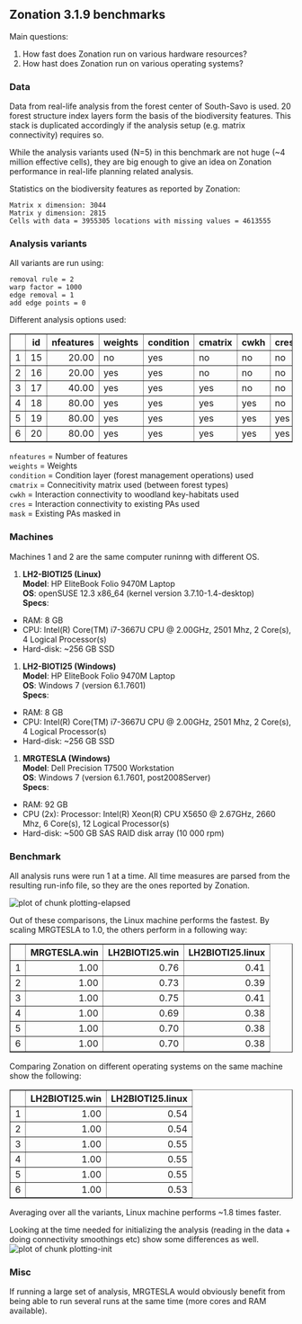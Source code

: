 

## Zonation 3.1.9 benchmarks

Main questions:

1. How fast does Zonation run on various hardware resources?
1. How hast does Zonation run on various operating systems?

### Data

Data from real-life analysis from the forest center of South-Savo is used. 20 
forest structure index layers form the basis of the biodiversity features. This
stack is duplicated accordingly if the analysis setup (e.g. matrix connectivity)
requires so.

While the analysis variants used (N=5) in this benchmark are not huge 
(~4 million effective cells), they are big enough to give an idea on Zonation 
performance in real-life planning related analysis.

Statistics on the biodiversity features as reported by Zonation:

    Matrix x dimension: 3044  
    Matrix y dimension: 2815  
    Cells with data = 3955305 locations with missing values = 4613555  

### Analysis variants

All variants are run using:

    removal rule = 2  
    warp factor = 1000  
    edge removal = 1  
    add edge points = 0   

Different analysis options used:

<!-- html table generated in R 3.0.0 by xtable 1.7-1 package -->
<!-- Fri May 10 13:13:38 2013 -->
<TABLE border=1>
<TR> <TH>  </TH> <TH> id </TH> <TH> nfeatures </TH> <TH> weights </TH> <TH> condition </TH> <TH> cmatrix </TH> <TH> cwkh </TH> <TH> cres </TH> <TH> mask </TH>  </TR>
  <TR> <TD align="right"> 1 </TD> <TD align="right">  15 </TD> <TD align="right"> 20.00 </TD> <TD> no </TD> <TD> yes </TD> <TD> no </TD> <TD> no </TD> <TD> no </TD> <TD> no </TD> </TR>
  <TR> <TD align="right"> 2 </TD> <TD align="right">  16 </TD> <TD align="right"> 20.00 </TD> <TD> yes </TD> <TD> yes </TD> <TD> no </TD> <TD> no </TD> <TD> no </TD> <TD> no </TD> </TR>
  <TR> <TD align="right"> 3 </TD> <TD align="right">  17 </TD> <TD align="right"> 40.00 </TD> <TD> yes </TD> <TD> yes </TD> <TD> yes </TD> <TD> no </TD> <TD> no </TD> <TD> no </TD> </TR>
  <TR> <TD align="right"> 4 </TD> <TD align="right">  18 </TD> <TD align="right"> 80.00 </TD> <TD> yes </TD> <TD> yes </TD> <TD> yes </TD> <TD> yes </TD> <TD> no </TD> <TD> no </TD> </TR>
  <TR> <TD align="right"> 5 </TD> <TD align="right">  19 </TD> <TD align="right"> 80.00 </TD> <TD> yes </TD> <TD> yes </TD> <TD> yes </TD> <TD> yes </TD> <TD> yes </TD> <TD> no </TD> </TR>
  <TR> <TD align="right"> 6 </TD> <TD align="right">  20 </TD> <TD align="right"> 80.00 </TD> <TD> yes </TD> <TD> yes </TD> <TD> yes </TD> <TD> yes </TD> <TD> yes </TD> <TD> yes </TD> </TR>
   </TABLE>


`nfeatures` = Number of features  
`weights` = Weights  
`condition` = Condition layer (forest management operations) used  
`cmatrix` = Connecitivity matrix used (between forest types)  
`cwkh` = Interaction connectivity to woodland key-habitats used  
`cres` = Interaction connectivity to existing PAs used  
`mask` = Existing PAs masked in  

### Machines

Machines 1 and 2 are the same computer runinng with different OS.

1. **LH2-BIOTI25 (Linux)**  
**Model**: HP EliteBook Folio 9470M Laptop  
**OS**: openSUSE 12.3 x86_64 (kernel version 3.7.10-1.4-desktop)  
**Specs**:
  * RAM: 8 GB
  * CPU: Intel(R) Core(TM) i7-3667U CPU @ 2.00GHz, 2501 Mhz, 2 Core(s), 4 Logical Processor(s)
  * Hard-disk: ~256 GB SSD
  
1. **LH2-BIOTI25 (Windows)**  
**Model**: HP EliteBook Folio 9470M Laptop  
**OS**:  Windows 7 (version 6.1.7601)  
**Specs**:
  * RAM: 8 GB
  * CPU: Intel(R) Core(TM) i7-3667U CPU @ 2.00GHz, 2501 Mhz, 2 Core(s), 4 Logical Processor(s)  
  * Hard-disk: ~256 GB SSD  
  
1. **MRGTESLA (Windows)**  
**Model**: Dell Precision T7500 Workstation  
**OS**:  Windows 7 (version 6.1.7601, post2008Server)  
**Specs**:
  * RAM: 92 GB
  * CPU (2x): Processor: Intel(R) Xeon(R) CPU X5650  @ 2.67GHz, 2660 Mhz, 6 Core(s), 12 Logical Processor(s)
  * Hard-disk: ~500 GB SAS RAID disk array (10 000 rpm)

### Benchmark

All analysis runs were run 1 at a time. All time measures are parsed from the
resulting run-info file, so they are the ones reported by Zonation.





![plot of chunk plotting-elapsed](figure/plotting-elapsed.png) 

Out of these comparisons, the Linux machine performs the fastest. By scaling 
MRGTESLA to 1.0, the others perform in a following way:
<!-- html table generated in R 3.0.0 by xtable 1.7-1 package -->
<!-- Fri May 10 13:13:38 2013 -->
<TABLE border=1>
<TR> <TH>  </TH> <TH> MRGTESLA.win </TH> <TH> LH2BIOTI25.win </TH> <TH> LH2BIOTI25.linux </TH>  </TR>
  <TR> <TD align="right"> 1 </TD> <TD align="right"> 1.00 </TD> <TD align="right"> 0.76 </TD> <TD align="right"> 0.41 </TD> </TR>
  <TR> <TD align="right"> 2 </TD> <TD align="right"> 1.00 </TD> <TD align="right"> 0.73 </TD> <TD align="right"> 0.39 </TD> </TR>
  <TR> <TD align="right"> 3 </TD> <TD align="right"> 1.00 </TD> <TD align="right"> 0.75 </TD> <TD align="right"> 0.41 </TD> </TR>
  <TR> <TD align="right"> 4 </TD> <TD align="right"> 1.00 </TD> <TD align="right"> 0.69 </TD> <TD align="right"> 0.38 </TD> </TR>
  <TR> <TD align="right"> 5 </TD> <TD align="right"> 1.00 </TD> <TD align="right"> 0.70 </TD> <TD align="right"> 0.38 </TD> </TR>
  <TR> <TD align="right"> 6 </TD> <TD align="right"> 1.00 </TD> <TD align="right"> 0.70 </TD> <TD align="right"> 0.38 </TD> </TR>
   </TABLE>

Comparing Zonation on different operating systems on the same machine show the
following:
<!-- html table generated in R 3.0.0 by xtable 1.7-1 package -->
<!-- Fri May 10 13:13:38 2013 -->
<TABLE border=1>
<TR> <TH>  </TH> <TH> LH2BIOTI25.win </TH> <TH> LH2BIOTI25.linux </TH>  </TR>
  <TR> <TD align="right"> 1 </TD> <TD align="right"> 1.00 </TD> <TD align="right"> 0.54 </TD> </TR>
  <TR> <TD align="right"> 2 </TD> <TD align="right"> 1.00 </TD> <TD align="right"> 0.54 </TD> </TR>
  <TR> <TD align="right"> 3 </TD> <TD align="right"> 1.00 </TD> <TD align="right"> 0.55 </TD> </TR>
  <TR> <TD align="right"> 4 </TD> <TD align="right"> 1.00 </TD> <TD align="right"> 0.55 </TD> </TR>
  <TR> <TD align="right"> 5 </TD> <TD align="right"> 1.00 </TD> <TD align="right"> 0.55 </TD> </TR>
  <TR> <TD align="right"> 6 </TD> <TD align="right"> 1.00 </TD> <TD align="right"> 0.53 </TD> </TR>
   </TABLE>

Averaging over all the variants, Linux machine performs ~1.8 times faster.

Looking at the time needed for initializing the analysis (reading in the data +
doing connectivity smoothings etc) show some differences as well.
![plot of chunk plotting-init](figure/plotting-init.png) 


### Misc

If running a large set of analysis, MRGTESLA would obviously benefit from being
able to run several runs at the same time (more cores and RAM available).
